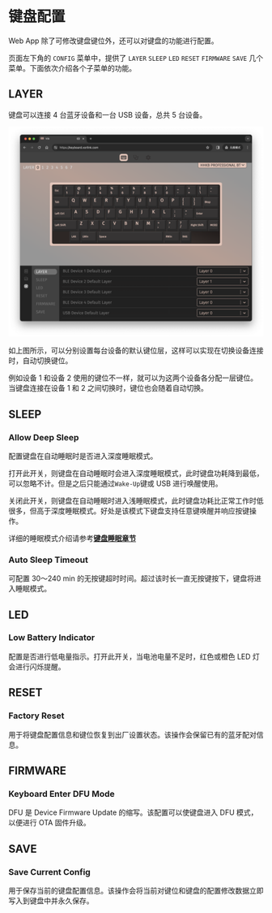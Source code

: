 # 键盘配置

Web App 除了可修改键盘键位外，还可以对键盘的功能进行配置。

页面左下角的 `CONFIG` 菜单中，提供了 `LAYER` `SLEEP` `LED` `RESET` `FIRMWARE` `SAVE` 几个菜单。下面依次介绍各个子菜单的功能。
## LAYER
键盘可以连接 4 台蓝牙设备和一台 USB 设备，总共 5 台设备。

![配置设备默认键位层](../images/keymap/default_layer.png)

如上图所示，可以分别设置每台设备的默认键位层，这样可以实现在切换设备连接时，自动切换键位。

例如设备 1 和设备 2 使用的键位不一样，就可以为这两个设备各分配一层键位。当键盘连接在设备 1 和 2 之间切换时，键位也会随着自动切换。

## SLEEP
### Allow Deep Sleep
配置键盘在自动睡眠时是否进入深度睡眠模式。

打开此开关，则键盘在自动睡眠时会进入深度睡眠模式，此时键盘功耗降到最低，可以忽略不计。但是之后只能通过`Wake-Up`键或 USB 进行唤醒使用。

关闭此开关，则键盘在自动睡眠时进入浅睡眠模式，此时键盘功耗比正常工作时低很多，但高于深度睡眠模式。好处是该模式下键盘支持任意键唤醒并响应按键操作。

详细的睡眠模式介绍请参考[**键盘睡眠章节**](./keyboard_sleep.md)
### Auto Sleep Timeout
可配置 30～240 min 的无按键超时时间。超过该时长一直无按键按下，键盘将进入睡眠模式。

## LED
### Low Battery Indicator
配置是否进行低电量指示。打开此开关，当电池电量不足时，红色或橙色 LED 灯会进行闪烁提醒。

## RESET
### Factory Reset
用于将键盘配置信息和键位恢复到出厂设置状态。该操作会保留已有的蓝牙配对信息。

## FIRMWARE
### Keyboard Enter DFU Mode
DFU 是 Device Firmware Update 的缩写。该配置可以使键盘进入 DFU 模式，以便进行 OTA 固件升级。

## SAVE
### Save Current Config
用于保存当前的键盘配置信息。该操作会将当前对键位和键盘的配置修改数据立即写入到键盘中并永久保存。
